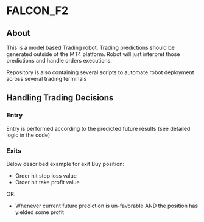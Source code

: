 # FALCON_F2

## About

This is a model based Trading robot. Trading predictions should be generated outside of the MT4 platform. Robot will just interpret those predictions and handle orders executions.

Repository is also containing several scripts to automate robot deployment across several trading terminals

## Handling Trading Decisions

### Entry

Entry is performed according to the predicted future results (see detailed logic in the code)

### Exits

Below described example for exit Buy position:

* Order hit stop loss value
* Order hit take profit value

OR: 

* Whenever current future prediction is un-favorable AND the position has yielded some profit
